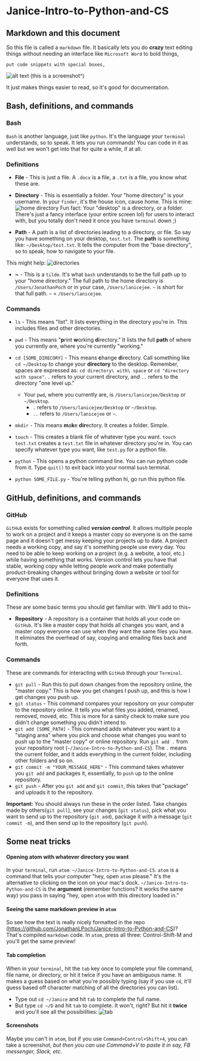 # Janice-Intro-to-Python-and-CS

## Markdown and this document
So this file is called a `markdown` file. It basically lets you do **crazy** text editing things without needing an interface like `Microsoft Word` to bold things,

```
put code snippets with special boxes,
```
![alt text](images/markdown_example.png)
(this is a screenshot^)

It just makes things easier to read, so it's good for documentation.

## Bash, definitions, and commands
### Bash
`Bash` is another language, just like `python`. It's the language your `terminal` understands, so to speak. It lets you run commands! You can code in it as well but we won't get into that for quite a while, if at all.

### Definitions
- **File** - This is just a file. A `.docx` is a file, a `.txt` is a file, you know what these are.
- **Directory** - This is essentially a folder. Your "home directory" is your username. In your `finder`, it's the house icon, cause home. This is mine:
![home directory](images/home_directory.png)
Fun fact: Your "desktop" is a directory, or a folder. There's just a fancy interface (your entire screen lol) for users to interact with, but you totally don't need it once you have `terminal` down ;)

- **Path** - A path is a list of directories leading to a directory, or file. So say you have something on your desktop, `test.txt`. The **path** is something like: `~/Desktop/test.txt`. It tells the computer from the "base directory", so to speak, how to navigate to your file.

This might help:
![directories](images/directories_visualized.jpg)

- **~** - This is a `tilde`. It's what `bash` understands to be the full path up to your "home directory." The full path to the home directory is `/Users/JonathanPoch` or in your case, `/Users/lanicejee`. `~` is short for that full path.
`~` = `/Users/lanicejee`.

### Commands
- `ls` - This means "list". It lists everything in the directory you're in. This includes files and other directories.

- `pwd` - This means "**p**rint **w**orking **d**irectory." It lists the full **path** of where you currently are, where you're currently "working."

- `cd [SOME_DIRECORY]` - This means **c**hange **d**irectory. Call something like `cd ~/Desktop` to change your **directory** to the desktop. Remember, spaces are expressed as: `cd directory\ with\ space` or `cd "directory with space"`. `.` refers to your current directory, and `..` refers to the directory "one level up."
  - Your `pwd`, where you currently are, is `/Users/lanicejee/Desktop` or `~/Desktop`.
    - `.` refers to `/Users/lanicejee/Desktop` or `~/Desktop`.
    - `..` refers to `/Users/lanicejee` or `~`.

- `mkdir` - This means **m**a**k**e **dir**ectory. It creates a folder. Simple.

- `touch` - This creates a blank file of whatever type you want. `touch test.txt` creates a `test.txt` file in whatever directory you're in. You can specify whatever type you want, like `test.py` for a python file.

- `python` - This opens a python command line. You can run python code from it. Type `quit()` to exit back into your normal `bash` terminal.

- `python SOME_FILE.py` - You're telling python hi, go run this python file.

## GitHub, definitions, and commands
### GitHub
`GitHub` exists for something called ***version control***. It allows multiple people to work on a project and it keeps a master copy so everyone is on the same page and it doesn't get messy keeping your projects up to date. A project needs a working copy, and say it's something people use every day. You need to be able to keep working on a project (e.g. a website, a tool, etc.) while having something that works. Version control lets you have that stable, working copy while letting people work and make potentially product-breaking changes without bringing down a website or tool for everyone that uses it.

### Definitions
These are some basic terms you should get familiar with. We'll add to this~

- **Repository** - A repository is a container that holds all your code on `GitHub`. It's like a master copy that holds all changes you want, and a master copy everyone can use when they want the same files you have. It eliminates the overhead of say, copying and emailing files back and forth.

### Commands
These are commands for interacting with `GitHub` through your `Terminal`.

- `git pull` - Run this to pull down changes from the repository online, the "master copy." This is how you get changes I push up, and this is how I get changes you push up.
- `git status` - This command compares your repository on your computer to the repository online. It tells you what files you added, renamed, removed, moved, etc. This is more for a sanity check to make sure you didn't change something you didn't intend to.
- `git add [SOME_PATH]` - This command adds whatever you want to a "staging area" where you pick and choose what changes you want to push up to the "master copy" or online repository. Run `git add .` from your repository root (`~/Janice-Intro-to-Python-and-CS`). The `.` means the current folder, and it adds everything in the current folder, including other folders and so on.
- `git commit -m "YOUR_MESSAGE_HERE"` - This command takes whatever you `git add` and packages it, essentially, to `push` up to the online repository.
- `git push` - After you `git add` and `git commit`, this takes that "package" and uploads it to the repository.

**Important:** You should always run these in the order listed. Take changes made by others(`git pull`), see your changes (`git status`), pick what you want to send up to the repository (`git add`), package it with a message (`git commit -m`), and then send up to the repository (`git push`).

## Some neat tricks
#### Opening atom with whatever directory you want
In your `terminal`, run `atom ~/Janice-Intro-to-Python-and-CS`. `atom` is a command that tells your computer "hey, open `atom` please." It's the alternative to clicking on the icon on your mac's dock. `~/Janice-Intro-to-Python-and-CS` is the **argument** (remember functions? It works the same way) you pass in saying "hey, open `atom` with this directory loaded in."

#### Seeing the same markdown preview in `atom`
So see how the text is really nicely formatted in the repo (https://github.com/JonathanLPoch/Janice-Intro-to-Python-and-CS)? That's compiled `markdown` code. In `atom`, press all three: Control-Shift-M and you'll get the same preview!

#### Tab completion
When in your `terminal`, hit the `tab` key once to complete your file command, file name, or directory, or hit it twice if you have an ambiguous name. It makes a guess based on what you're possibly typing (say if you use `cd`, it'll guess based off character matching of all the directories you can list).
- Type out `cd ~/Janice` and hit `tab` to complete the full name.
- But type `cd ~/D` and hit `tab` to complete. It won't, right? But hit it **twice** and you'll see all the possibilities:
![tab](images/tab_completion.png)

#### Screenshots
Maybe you can't in `atom`, but if you use `Command+Control+Shift+4`, you can take a screenshot, *but then you can use Command+V to paste it in say, FB messenger, Slack, etc.*
